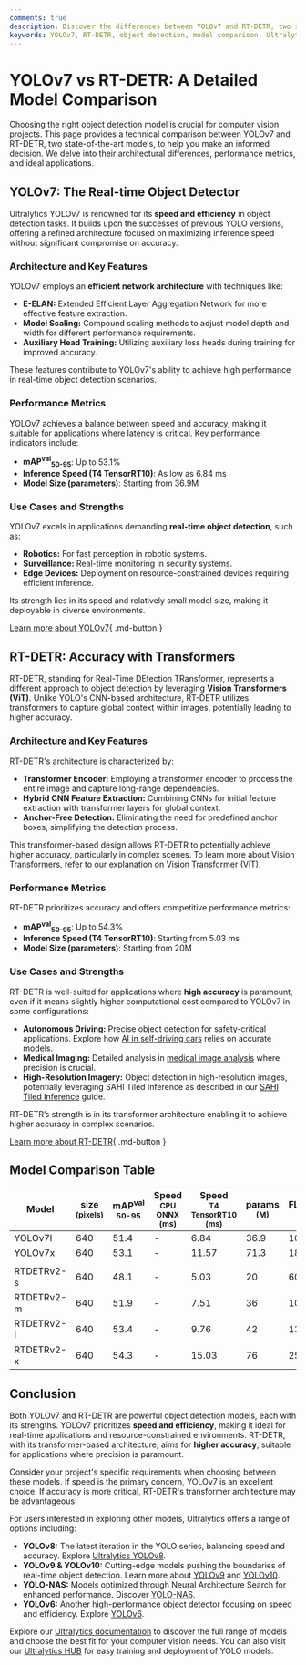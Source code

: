```yaml
---
comments: true
description: Discover the differences between YOLOv7 and RT-DETR, two state-of-the-art object detection models. Compare performance, features, and use cases.
keywords: YOLOv7, RT-DETR, object detection, model comparison, Ultralytics, Vision Transformers, CNN, real-time detection, computer vision
---
```


# YOLOv7 vs RT-DETR: A Detailed Model Comparison

Choosing the right object detection model is crucial for computer vision projects. This page provides a technical comparison between YOLOv7 and RT-DETR, two state-of-the-art models, to help you make an informed decision. We delve into their architectural differences, performance metrics, and ideal applications.

<script async src="https://cdn.jsdelivr.net/npm/chart.js@latest/dist/chart.min.js"></script>
<script defer src="../../javascript/benchmark.js"></script>

<canvas id="modelComparisonChart" width="1024" height="400" active-models='["YOLOv7", "RTDETRv2"]'></canvas>

## YOLOv7: The Real-time Object Detector

Ultralytics YOLOv7 is renowned for its **speed and efficiency** in object detection tasks. It builds upon the successes of previous YOLO versions, offering a refined architecture focused on maximizing inference speed without significant compromise on accuracy.

### Architecture and Key Features

YOLOv7 employs an **efficient network architecture** with techniques like:

- **E-ELAN:** Extended Efficient Layer Aggregation Network for more effective feature extraction.
- **Model Scaling:** Compound scaling methods to adjust model depth and width for different performance requirements.
- **Auxiliary Head Training:** Utilizing auxiliary loss heads during training for improved accuracy.

These features contribute to YOLOv7's ability to achieve high performance in real-time object detection scenarios.

### Performance Metrics

YOLOv7 achieves a balance between speed and accuracy, making it suitable for applications where latency is critical. Key performance indicators include:

- **mAP<sup>val</sup><sub>50-95</sub>**: Up to 53.1%
- **Inference Speed (T4 TensorRT10)**: As low as 6.84 ms
- **Model Size (parameters)**: Starting from 36.9M

### Use Cases and Strengths

YOLOv7 excels in applications demanding **real-time object detection**, such as:

- **Robotics:** For fast perception in robotic systems.
- **Surveillance:** Real-time monitoring in security systems.
- **Edge Devices:** Deployment on resource-constrained devices requiring efficient inference.

Its strength lies in its speed and relatively small model size, making it deployable in diverse environments.

[Learn more about YOLOv7](https://docs.ultralytics.com/models/yolov7/){ .md-button }

## RT-DETR: Accuracy with Transformers

RT-DETR, standing for Real-Time DEtection TRansformer, represents a different approach to object detection by leveraging **Vision Transformers (ViT)**. Unlike YOLO's CNN-based architecture, RT-DETR utilizes transformers to capture global context within images, potentially leading to higher accuracy.

### Architecture and Key Features

RT-DETR's architecture is characterized by:

- **Transformer Encoder:** Employing a transformer encoder to process the entire image and capture long-range dependencies.
- **Hybrid CNN Feature Extraction:** Combining CNNs for initial feature extraction with transformer layers for global context.
- **Anchor-Free Detection:** Eliminating the need for predefined anchor boxes, simplifying the detection process.

This transformer-based design allows RT-DETR to potentially achieve higher accuracy, particularly in complex scenes. To learn more about Vision Transformers, refer to our explanation on [Vision Transformer (ViT)](https://www.ultralytics.com/glossary/vision-transformer-vit).

### Performance Metrics

RT-DETR prioritizes accuracy and offers competitive performance metrics:

- **mAP<sup>val</sup><sub>50-95</sub>**: Up to 54.3%
- **Inference Speed (T4 TensorRT10)**: Starting from 5.03 ms
- **Model Size (parameters)**: Starting from 20M

### Use Cases and Strengths

RT-DETR is well-suited for applications where **high accuracy** is paramount, even if it means slightly higher computational cost compared to YOLOv7 in some configurations:

- **Autonomous Driving:** Precise object detection for safety-critical applications. Explore how [AI in self-driving cars](https://www.ultralytics.com/solutions/ai-in-self-driving) relies on accurate models.
- **Medical Imaging:** Detailed analysis in [medical image analysis](https://www.ultralytics.com/glossary/medical-image-analysis) where precision is crucial.
- **High-Resolution Imagery:** Object detection in high-resolution images, potentially leveraging SAHI Tiled Inference as described in our [SAHI Tiled Inference](https://docs.ultralytics.com/guides/sahi-tiled-inference/) guide.

RT-DETR’s strength is in its transformer architecture enabling it to achieve higher accuracy in complex scenarios.

[Learn more about RT-DETR](https://docs.ultralytics.com/models/rtdetr/){ .md-button }

## Model Comparison Table

| Model      | size<br><sup>(pixels) | mAP<sup>val<br>50-95 | Speed<br><sup>CPU ONNX<br>(ms) | Speed<br><sup>T4 TensorRT10<br>(ms) | params<br><sup>(M) | FLOPs<br><sup>(B) |
| ---------- | --------------------- | -------------------- | ------------------------------ | ----------------------------------- | ------------------ | ----------------- |
| YOLOv7l    | 640                   | 51.4                 | -                              | 6.84                                | 36.9               | 104.7             |
| YOLOv7x    | 640                   | 53.1                 | -                              | 11.57                               | 71.3               | 189.9             |
|            |                       |                      |                                |                                     |                    |                   |
| RTDETRv2-s | 640                   | 48.1                 | -                              | 5.03                                | 20                 | 60                |
| RTDETRv2-m | 640                   | 51.9                 | -                              | 7.51                                | 36                 | 100               |
| RTDETRv2-l | 640                   | 53.4                 | -                              | 9.76                                | 42                 | 136               |
| RTDETRv2-x | 640                   | 54.3                 | -                              | 15.03                               | 76                 | 259               |

## Conclusion

Both YOLOv7 and RT-DETR are powerful object detection models, each with its strengths. YOLOv7 prioritizes **speed and efficiency**, making it ideal for real-time applications and resource-constrained environments. RT-DETR, with its transformer-based architecture, aims for **higher accuracy**, suitable for applications where precision is paramount.

Consider your project's specific requirements when choosing between these models. If speed is the primary concern, YOLOv7 is an excellent choice. If accuracy is more critical, RT-DETR's transformer architecture may be advantageous.

For users interested in exploring other models, Ultralytics offers a range of options including:

- **YOLOv8:** The latest iteration in the YOLO series, balancing speed and accuracy. Explore [Ultralytics YOLOv8](https://www.ultralytics.com/yolo).
- **YOLOv9 & YOLOv10:** Cutting-edge models pushing the boundaries of real-time object detection. Learn more about [YOLOv9](https://docs.ultralytics.com/models/yolov9/) and [YOLOv10](https://docs.ultralytics.com/models/yolov10/).
- **YOLO-NAS:** Models optimized through Neural Architecture Search for enhanced performance. Discover [YOLO-NAS](https://docs.ultralytics.com/models/yolo-nas/).
- **YOLOv6:** Another high-performance object detector focusing on speed and efficiency. Explore [YOLOv6](https://docs.ultralytics.com/models/yolov6/).

Explore our [Ultralytics documentation](https://docs.ultralytics.com/models/) to discover the full range of models and choose the best fit for your computer vision needs. You can also visit our [Ultralytics HUB](https://www.ultralytics.com/hub) for easy training and deployment of YOLO models.
